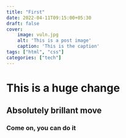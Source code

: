 ```yaml
---
title: "First"
date: 2022-04-11T09:15:00+05:30
draft: false
cover:
    image: vuln.jpg
    alt: 'This is a post image'
    caption: 'This is the caption'
tags: ["html", "css"]
categories: ["tech"]
---
```


# This is a huge change
## Absolutely brillant move
### Come on, you can do it